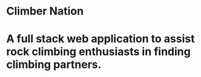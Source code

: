 <h1>Climber Nation<h1>

A full stack web application to assist rock climbing enthusiasts in finding climbing partners.
